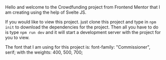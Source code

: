 Hello and welcome to the Crowdfunding project from Frontend Mentor that I am creating using the help of Svelte JS.

If you would like to view this project. just clone this project and
type in `npm init` to download the dependencies for the project.
Then all you have to do is type `npm run dev` and it will start a development server with the project for you to view.

The font that I am using for this project is: font-family: "Commissioner", serif; with the weights: 400, 500, 700;
